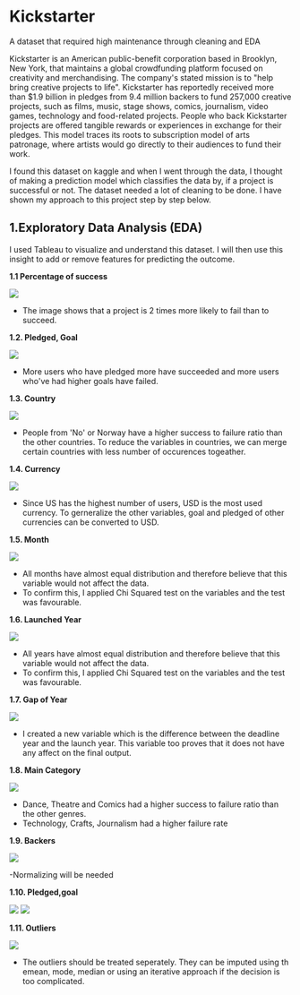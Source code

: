 # Kickstarter
A dataset that required high maintenance through cleaning and EDA

Kickstarter is an American public-benefit corporation based in Brooklyn, New York, that maintains a global crowdfunding platform focused on creativity and merchandising. The company's stated mission is to "help bring creative projects to life". Kickstarter has reportedly received more than $1.9 billion in pledges from 9.4 million backers to fund 257,000 creative projects, such as films, music, stage shows, comics, journalism, video games, technology and food-related projects.
People who back Kickstarter projects are offered tangible rewards or experiences in exchange for their pledges. This model traces its roots to subscription model of arts patronage, where artists would go directly to their audiences to fund their work.

I found this dataset on kaggle and when I went through the data, I thought of making a prediction model which classifies the data by, if a project is successful or not. The dataset needed a lot of cleaning to be done. I have shown my approach to this project step by step below.

## 1.Exploratory Data Analysis (EDA)

I used Tableau to visualize and understand this dataset. I will then use this insight to add or remove features for predicting the outcome.

**1.1 Percentage of success**

![](Images/1.png)

- The image shows that a project is 2 times more likely to fail than to succeed.

**1.2. Pledged, Goal**

![](Images/2.0.png)

- More users who have pledged more have succeeded and more users who've had higher goals have failed.

**1.3. Country**

![](Images/3.0.png)

- People from 'No' or Norway have a higher success to failure ratio than the other countries. To reduce the variables in countries, we can merge certain countries with less number of occurences togeather.

**1.4. Currency**

![](Images/4.0.png)

- Since US has the highest number of users, USD is the most used currency. To gerneralize the other variables, goal and pledged of other currencies can be converted to USD.

**1.5. Month**

![](Images/5.0.png)

- All months have almost equal distribution and therefore believe that this variable would not affect the data.
- To confirm this, I applied Chi Squared test on the variables and the test was favourable.

**1.6. Launched Year**

![](Images/6.0.png)

- All years have almost equal distribution and therefore believe that this variable would not affect the data.
- To confirm this, I applied Chi Squared test on the variables and the test was favourable.

**1.7. Gap of Year**

![](Images/7.0.png)

- I created a new variable which is the difference between the deadline year and the launch year. This variable too proves that it does not have any affect on the final output.

**1.8. Main Category**

![](Images/8.0.png)

- Dance, Theatre and Comics had a higher success to failure ratio than the other genres.
- Technology, Crafts, Journalism had a higher failure rate

**1.9. Backers**

![](Images/9.png)

-Normalizing will be needed

**1.10. Pledged,goal**

![](Images/10.png)
![](Images/11.png)

**1.11. Outliers**

![](Images/12.png)

- The outliers should be treated seperately. They can be imputed using th emean, mode, median or using an iterative approach if the decision is too complicated.





